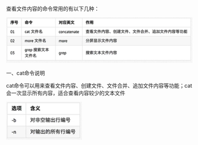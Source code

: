 查看文件内容的命令常用的有以下几种：

![查看文件内容常用命令](https://github.com/CrystalMathYao/Basic-Knowledge-Learning/blob/master/Linux入门基础知识/Figure/查看文件内容常用命令.png)

一、cat命令说明

cat命令可以用来查看文件内容、创建文件、文件合并、追加文件内容等功能；cat会一次显示所有内容，适合查看内容较少的文本文件

![cat命令常用选项](https://github.com/CrystalMathYao/Basic-Knowledge-Learning/blob/master/Linux入门基础知识/Figure/cat命令常用选项.png)
